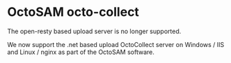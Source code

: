 
# OctoSAM octo-collect

The open-resty based upload server is no longer supported.

We now support the .net based upload OctoCollect server on Windows / IIS and Linux / nginx as part of the OctoSAM software.
